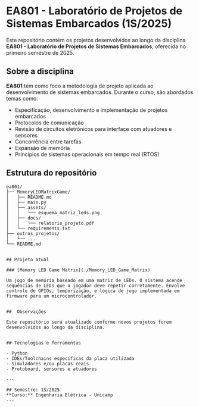 # EA801 - Laboratório de Projetos de Sistemas Embarcados (1S/2025)

Este repositório contém os projetos desenvolvidos ao longo da disciplina **EA801 - Laboratório de Projetos de Sistemas Embarcados**, oferecida no primeiro semestre de 2025.

## Sobre a disciplina

**EA801** tem como foco a metodologia de projeto aplicada ao desenvolvimento de sistemas embarcados. Durante o curso, são abordados temas como:

- Especificação, desenvolvimento e implementação de projetos embarcados
- Protocolos de comunicação
- Revisão de circuitos eletrônicos para interface com atuadores e sensores
- Concorrência entre tarefas
- Expansão de memória
- Princípios de sistemas operacionais em tempo real (RTOS)

## Estrutura do repositório

```text
ea801/
├── MemoryLEDMatrixGame/
│   ├── README.md
│   ├── main.py
│   ├── assets/
│   │   └── esquema_matriz_leds.png
│   ├── docs/
│   │   └── relatorio_projeto.pdf
│   └── requirements.txt
├── outros_projetos/
│   └── ...
└── README.md


## Projeto atual

### [Memory LED Game Matrix](./Memory_LED_Game_Matrix)

Um jogo de memória baseado em uma matriz de LEDs. O sistema acende sequências de LEDs que o jogador deve repetir corretamente. Envolve controle de GPIOs, temporização, e lógica de jogo implementada em firmware para um microcontrolador.


##  Observações

Este repositório será atualizado conforme novos projetos forem desenvolvidos ao longo da disciplina.


## Tecnologias e ferramentas

- Python
- IDEs/Toolchains específicas da placa utilizada
- Simuladores e/ou placas reais
- Protoboard, sensores e atuadores

---

## Semestre: 1S/2025  
**Curso:** Engenharia Elétrica - Unicamp
---
